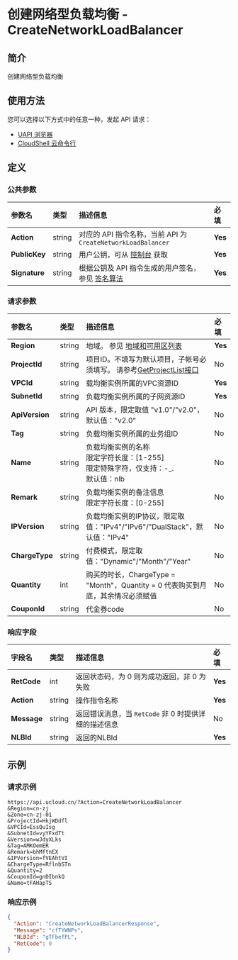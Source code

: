 # 创建网络型负载均衡 - CreateNetworkLoadBalancer

## 简介

创建网络型负载均衡






## 使用方法

您可以选择以下方式中的任意一种，发起 API 请求：
- [UAPI 浏览器](https://console.ucloud.cn/uapi/detail?id=CreateNetworkLoadBalancer)
- [CloudShell 云命令行](https://shell.ucloud.cn/)


## 定义

### 公共参数

| 参数名 | 类型 | 描述信息 | 必填 |
|:---|:---|:---|:---|
| **Action**     | string  | 对应的 API 指令名称，当前 API 为 `CreateNetworkLoadBalancer`                        | **Yes** |
| **PublicKey**  | string  | 用户公钥，可从 [控制台](https://console.ucloud.cn/uapi/apikey) 获取                                             | **Yes** |
| **Signature**  | string  | 根据公钥及 API 指令生成的用户签名，参见 [签名算法](api/summary/signature.md)  | **Yes** |

### 请求参数

| 参数名 | 类型 | 描述信息 | 必填 |
|:---|:---|:---|:---|
| **Region** | string | 地域。 参见 [地域和可用区列表](https://docs.ucloud.cn/api/summary/regionlist) |**Yes**|
| **ProjectId** | string | 项目ID。不填写为默认项目，子帐号必须填写。 请参考[GetProjectList接口](https://docs.ucloud.cn/api/summary/get_project_list) |No|
| **VPCId** | string | 载均衡实例所属的VPC资源ID |**Yes**|
| **SubnetId** | string | 负载均衡实例所属的子网资源ID |**Yes**|
| **ApiVersion** | string | API 版本，限定取值 "v1.0"/"v2.0"，默认值："v2.0" |No|
| **Tag** | string | 负载均衡实例所属的业务组ID |No|
| **Name** | string | 负载均衡实例的名称<br />限定字符长度：[1-255]<br />限定特殊字符，仅支持：-_.<br />默认值：nlb |No|
| **Remark** | string | 负载均衡实例的备注信息<br />限定字符长度：[0-255] |No|
| **IPVersion** | string | 负载均衡实例的IP协议，限定取值："IPv4"/"IPv6"/"DualStack"，默认值："IPv4" |No|
| **ChargeType** | string | 付费模式，限定取值："Dynamic"/"Month"/"Year" |No|
| **Quantity** | int | 购买的时长，ChargeType = "Month"，Quantity = 0 代表购买到月底，其余情况必须赋值 |No|
| **CouponId** | string | 代金券code	 |No|

### 响应字段

| 字段名 | 类型 | 描述信息 | 必填 |
|:---|:---|:---|:---|
| **RetCode** | int | 返回状态码，为 0 则为成功返回，非 0 为失败 |**Yes**|
| **Action** | string | 操作指令名称 |**Yes**|
| **Message** | string | 返回错误消息，当 `RetCode` 非 0 时提供详细的描述信息 |No|
| **NLBId** | string | 返回的NLBId |**Yes**|




## 示例

### 请求示例
    
```
https://api.ucloud.cn/?Action=CreateNetworkLoadBalancer
&Region=cn-zj
&Zone=cn-zj-01
&ProjectId=HkjWDdfl
&VPCId=EssQuIsg
&SubnetId=vyYFxdTt
&Version=wJdyXLks
&Tag=AMKOemER
&Remark=bhMftnEX
&IPVersion=fVEAhtVI
&ChargeType=RflnbSTn
&Quantity=2
&CouponId=gnDIbnkQ
&Name=tFAHapTS
```

### 响应示例
    
```json
{
  "Action": "CreateNetworkLoadBalancerResponse",
  "Message": "cfTYWNPs",
  "NLBId": "gTFbefPL",
  "RetCode": 0
}
```






